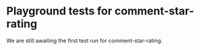 # Playground tests for comment-star-rating
We are still awaiting the first test run for comment-star-rating.
